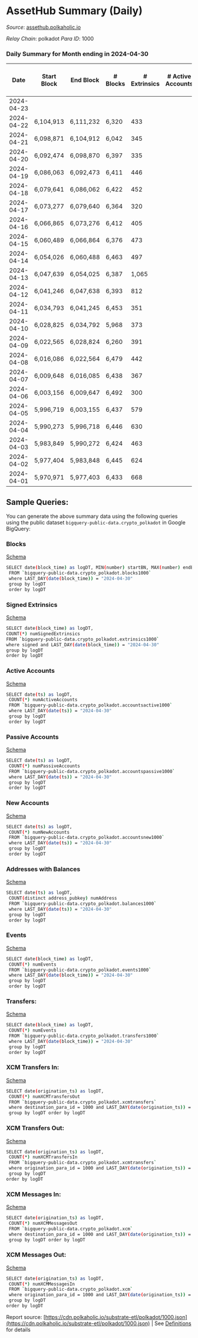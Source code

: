 # AssetHub Summary (Daily)

_Source_: [assethub.polkaholic.io](https://assethub.polkaholic.io)

*Relay Chain*: polkadot
*Para ID*: 1000



### Daily Summary for Month ending in 2024-04-30


| Date    | Start Block | End Block | # Blocks | # Extrinsics | # Active Accounts | # Passive Accounts | # New Accounts | # Addresses | # Events  | # Transfers ($USD) | # XCM Transfers In ($USD) | # XCM Transfers Out ($USD) | # XCM In | # XCM Out | Issues |
|---------|-------------|-----------|----------|--------------|-------------------|--------------------|----------------|-------------|-----------|--------------------|---------------------------|----------------------------|----------|-----------|--------|
| 2024-04-23 |  |  |  |  |  |  |  |  |  |   |   |   |  |  |  |
| 2024-04-22 | 6,104,913 | 6,111,232 | 6,320 | 433 |  |  |  |  | 21,652 | 5,032  |   |   |  |  |  |
| 2024-04-21 | 6,098,871 | 6,104,912 | 6,042 | 345 |  |  |  |  | 19,571 | 4,355 ($64.41) |   |   |  |  |  |
| 2024-04-20 | 6,092,474 | 6,098,870 | 6,397 | 335 |  |  |  |  | 20,182 | 4,715  |   |   |  |  |  |
| 2024-04-19 | 6,086,063 | 6,092,473 | 6,411 | 446 |  |  |  |  | 21,699 | 5,243  |   |   |  |  |  |
| 2024-04-18 | 6,079,641 | 6,086,062 | 6,422 | 452 |  |  |  |  | 21,818 | 5,310  |   |   |  |  |  |
| 2024-04-17 | 6,073,277 | 6,079,640 | 6,364 | 320 |  |  |  |  | 19,401 | 4,011  |   |   |  |  |  |
| 2024-04-16 | 6,066,865 | 6,073,276 | 6,412 | 405 |  |  |  | 1,310,889 | 53,070 | 19,426  |   |   |  |  |  |
| 2024-04-15 | 6,060,489 | 6,066,864 | 6,376 | 473 |  |  |  | 1,309,429 | 21,326 | 4,995  |   |   |  |  |  |
| 2024-04-14 | 6,054,026 | 6,060,488 | 6,463 | 497 |  |  |  | 1,309,417 | 21,879 | 5,501  |   |   |  |  |  |
| 2024-04-13 | 6,047,639 | 6,054,025 | 6,387 | 1,065 |  |  |  | 1,309,404 | 35,352 | 6,833  |   |   |  |  |  |
| 2024-04-12 | 6,041,246 | 6,047,638 | 6,393 | 812 |  |  |  | 1,309,371 | 47,780 | 6,028  |   |   |  |  |  |
| 2024-04-11 | 6,034,793 | 6,041,245 | 6,453 | 351 |  |  |  | 1,309,334 | 24,579 | 4,392  |   |   |  |  |  |
| 2024-04-10 | 6,028,825 | 6,034,792 | 5,968 | 373 |  |  |  | 1,309,312 | 21,701 | 4,725  |   |   |  |  |  |
| 2024-04-09 | 6,022,565 | 6,028,824 | 6,260 | 391 |  |  |  | 1,309,291 | 21,896 | 5,369  |   |   |  |  |  |
| 2024-04-08 | 6,016,086 | 6,022,564 | 6,479 | 442 |  |  |  | 1,309,245 | 22,242 | 5,461  |   |   |  |  |  |
| 2024-04-07 | 6,009,648 | 6,016,085 | 6,438 | 367 |  |  |  | 1,309,221 | 21,184 | 5,012  |   |   |  |  |  |
| 2024-04-06 | 6,003,156 | 6,009,647 | 6,492 | 300 |  |  |  | 1,309,193 | 22,216 | 5,396  |   |   |  |  |  |
| 2024-04-05 | 5,996,719 | 6,003,155 | 6,437 | 579 |  |  |  | 1,309,151 | 29,369 | 6,678  |   |   |  |  |  |
| 2024-04-04 | 5,990,273 | 5,996,718 | 6,446 | 630 |  |  |  | 1,308,974 | 26,723 | 5,990  |   |   |  |  |  |
| 2024-04-03 | 5,983,849 | 5,990,272 | 6,424 | 463 |  |  |  | 1,308,845 | 21,891 | 5,450  |   |   |  |  |  |
| 2024-04-02 | 5,977,404 | 5,983,848 | 6,445 | 624 |  |  |  | 1,308,832 | 23,629 | 5,824  |   |   |  |  |  |
| 2024-04-01 | 5,970,971 | 5,977,403 | 6,433 | 668 |  |  |  | 1,308,812 | 24,681 | 6,275  |   |   |  |  |  |

## Sample Queries:
You can generate the above summary data using the following queries using the public dataset `bigquery-public-data.crypto_polkadot` in Google BigQuery:


### Blocks 

[Schema](https://github.com/colorfulnotion/substrate-etl/blob/main/schema/blocks.json)

```bash
SELECT date(block_time) as logDT, MIN(number) startBN, MAX(number) endBN, COUNT(*) numBlocks 
 FROM `bigquery-public-data.crypto_polkadot.blocks1000`  
 where LAST_DAY(date(block_time)) = "2024-04-30" 
 group by logDT 
 order by logDT
```

### Signed Extrinsics 

[Schema](https://github.com/colorfulnotion/substrate-etl/blob/main/schema/extrinsics.json)

```bash
SELECT date(block_time) as logDT, 
COUNT(*) numSignedExtrinsics 
FROM `bigquery-public-data.crypto_polkadot.extrinsics1000`  
where signed and LAST_DAY(date(block_time)) = "2024-04-30" 
group by logDT 
order by logDT
```

### Active Accounts 

[Schema](https://github.com/colorfulnotion/substrate-etl/blob/main/schema/accountsactive.json)

```bash
SELECT date(ts) as logDT, 
 COUNT(*) numActiveAccounts 
 FROM `bigquery-public-data.crypto_polkadot.accountsactive1000` 
 where LAST_DAY(date(ts)) = "2024-04-30" 
 group by logDT 
 order by logDT
```

### Passive Accounts 

[Schema](https://github.com/colorfulnotion/substrate-etl/blob/main/schema/accountspassive.json)

```bash
SELECT date(ts) as logDT, 
 COUNT(*) numPassiveAccounts 
 FROM `bigquery-public-data.crypto_polkadot.accountspassive1000` 
 where LAST_DAY(date(ts)) = "2024-04-30" 
 group by logDT 
 order by logDT
```

### New Accounts 

[Schema](https://github.com/colorfulnotion/substrate-etl/blob/main/schema/accountsnew.json)

```bash
SELECT date(ts) as logDT, 
 COUNT(*) numNewAccounts 
 FROM `bigquery-public-data.crypto_polkadot.accountsnew1000` 
 where LAST_DAY(date(ts)) = "2024-04-30" 
 group by logDT
 order by logDT
```

### Addresses with Balances 

[Schema](https://github.com/colorfulnotion/substrate-etl/blob/main/schema/balances.json)

```bash
SELECT date(ts) as logDT,
 COUNT(distinct address_pubkey) numAddress 
 FROM `bigquery-public-data.crypto_polkadot.balances1000` 
 where LAST_DAY(date(ts)) = "2024-04-30" 
 group by logDT 
 order by logDT
```

### Events 

[Schema](https://github.com/colorfulnotion/substrate-etl/blob/main/schema/events.json)

```bash
SELECT date(block_time) as logDT, 
 COUNT(*) numEvents 
 FROM `bigquery-public-data.crypto_polkadot.events1000` 
 where LAST_DAY(date(block_time)) = "2024-04-30" 
 group by logDT 
 order by logDT
```

### Transfers:

[Schema](https://github.com/colorfulnotion/substrate-etl/blob/main/schema/transfers.json)

```bash
SELECT date(block_time) as logDT, 
 COUNT(*) numEvents 
 FROM `bigquery-public-data.crypto_polkadot.transfers1000` 
 where LAST_DAY(date(block_time)) = "2024-04-30" 
 group by logDT 
 order by logDT
```

### XCM Transfers In: 

[Schema](https://github.com/colorfulnotion/substrate-etl/blob/main/schema/xcmtransfers.json)

```bash
SELECT date(origination_ts) as logDT, 
 COUNT(*) numXCMTransfersOut 
 FROM `bigquery-public-data.crypto_polkadot.xcmtransfers` 
 where destination_para_id = 1000 and LAST_DAY(date(origination_ts)) = "2024-04-30" 
 group by logDT order by logDT
```

### XCM Transfers Out: 

[Schema](https://github.com/colorfulnotion/substrate-etl/blob/main/schema/xcmtransfers.json)

```bash
SELECT date(origination_ts) as logDT, 
 COUNT(*) numXCMTransfersIn 
 FROM `bigquery-public-data.crypto_polkadot.xcmtransfers` 
 where origination_para_id = 1000 and LAST_DAY(date(origination_ts)) = "2024-04-30" 
 group by logDT 
order by logDT
```

### XCM Messages In: 

[Schema](https://github.com/colorfulnotion/substrate-etl/blob/main/schema/xcm.json)

```bash
SELECT date(origination_ts) as logDT, 
 COUNT(*) numXCMMessagesOut 
 FROM `bigquery-public-data.crypto_polkadot.xcm` 
 where destination_para_id = 1000 and LAST_DAY(date(origination_ts)) = "2024-04-30" 
 group by logDT order by logDT
```

### XCM Messages Out: 

[Schema](https://github.com/colorfulnotion/substrate-etl/blob/main/schema/xcm.json)

```bash
SELECT date(origination_ts) as logDT, 
 COUNT(*) numXCMMessagesIn 
 FROM `bigquery-public-data.crypto_polkadot.xcm` 
 where origination_para_id = 1000 and LAST_DAY(date(origination_ts)) = "2024-04-30" 
 group by logDT 
order by logDT
```


Report source: [https://cdn.polkaholic.io/substrate-etl/polkadot/1000.json](https://cdn.polkaholic.io/substrate-etl/polkadot/1000.json) | See [Definitions](/DEFINITIONS.md) for details
